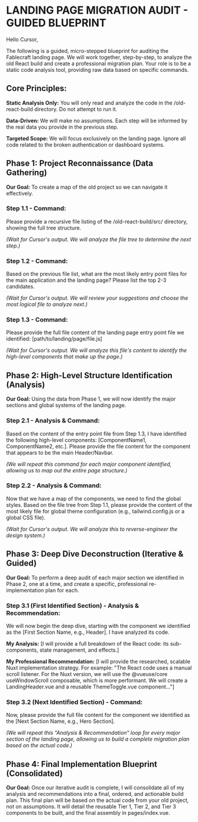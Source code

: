 # LANDING PAGE MIGRATION AUDIT - GUIDED BLUEPRINT

Hello Cursor,

The following is a guided, micro-stepped blueprint for auditing the Fablecraft landing page. We will work together, step-by-step, to analyze the old React build and create a professional migration plan. Your role is to be a static code analysis tool, providing raw data based on specific commands.

## Core Principles:

**Static Analysis Only:** You will only read and analyze the code in the /old-react-build directory. Do not attempt to run it.

**Data-Driven:** We will make no assumptions. Each step will be informed by the real data you provide in the previous step.

**Targeted Scope:** We will focus exclusively on the landing page. Ignore all code related to the broken authentication or dashboard systems.

## Phase 1: Project Reconnaissance (Data Gathering)
**Our Goal:** To create a map of the old project so we can navigate it effectively.

### Step 1.1 - Command:

Please provide a recursive file listing of the /old-react-build/src/ directory, showing the full tree structure.

*(Wait for Cursor's output. We will analyze the file tree to determine the next step.)*

### Step 1.2 - Command:

Based on the previous file list, what are the most likely entry point files for the main application and the landing page? Please list the top 2-3 candidates.

*(Wait for Cursor's output. We will review your suggestions and choose the most logical file to analyze next.)*

### Step 1.3 - Command:

Please provide the full file content of the landing page entry point file we identified: [path/to/landing/page/file.js]

*(Wait for Cursor's output. We will analyze this file's content to identify the high-level components that make up the page.)*

## Phase 2: High-Level Structure Identification (Analysis)
**Our Goal:** Using the data from Phase 1, we will now identify the major sections and global systems of the landing page.

### Step 2.1 - Analysis & Command:

Based on the content of the entry point file from Step 1.3, I have identified the following high-level components: [ComponentName1, ComponentName2, etc.]. Please provide the file content for the component that appears to be the main Header/Navbar.

*(We will repeat this command for each major component identified, allowing us to map out the entire page structure.)*

### Step 2.2 - Analysis & Command:

Now that we have a map of the components, we need to find the global styles. Based on the file tree from Step 1.1, please provide the content of the most likely file for global theme configuration (e.g., tailwind.config.js or a global CSS file).

*(Wait for Cursor's output. We will analyze this to reverse-engineer the design system.)*

## Phase 3: Deep Dive Deconstruction (Iterative & Guided)
**Our Goal:** To perform a deep audit of each major section we identified in Phase 2, one at a time, and create a specific, professional re-implementation plan for each.

### Step 3.1 (First Identified Section) - Analysis & Recommendation:

We will now begin the deep dive, starting with the component we identified as the [First Section Name, e.g., Header]. I have analyzed its code.

**My Analysis:** [I will provide a full breakdown of the React code: its sub-components, state management, and effects.]

**My Professional Recommendation:** [I will provide the researched, scalable Nuxt implementation strategy. For example: "The React code uses a manual scroll listener. For the Nuxt version, we will use the @vueuse/core useWindowScroll composable, which is more performant. We will create a LandingHeader.vue and a reusable ThemeToggle.vue component..."]

### Step 3.2 (Next Identified Section) - Command:

Now, please provide the full file content for the component we identified as the [Next Section Name, e.g., Hero Section].

*(We will repeat this "Analysis & Recommendation" loop for every major section of the landing page, allowing us to build a complete migration plan based on the actual code.)*

## Phase 4: Final Implementation Blueprint (Consolidated)
**Our Goal:** Once our iterative audit is complete, I will consolidate all of my analysis and recommendations into a final, ordered, and actionable build plan. This final plan will be based on the actual code from your old project, not on assumptions. It will detail the reusable Tier 1, Tier 2, and Tier 3 components to be built, and the final assembly in pages/index.vue.
